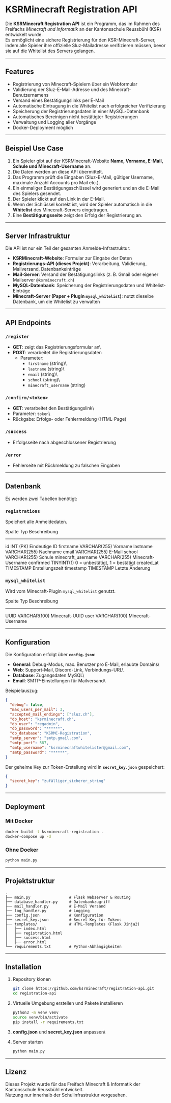 # KSRMinecraft Registration API

Die **KSRMinecraft Registration API** ist ein Programm, das im Rahmen
des Freifachs *Minecraft und Informatik* an der Kantonsschule Reussbühl
(KSR) entwickelt wurde.\
Es ermöglicht eine sichere Registrierung für den KSR-Minecraft-Server,
indem alle Spieler ihre offizielle Sluz-Mailadresse verifizieren müssen,
bevor sie auf die Whitelist des Servers gelangen.

------------------------------------------------------------------------

## Features

-   Registrierung von Minecraft-Spielern über ein Webformular
-   Validierung der Sluz-E-Mail-Adresse und des Minecraft-Benutzernamens
-   Versand eines Bestätigungslinks per E-Mail
-   Automatische Eintragung in die Whitelist nach erfolgreicher
    Verifizierung
-   Speicherung der Registrierungsdaten in einer MySQL-Datenbank
-   Automatisches Bereinigen nicht bestätigter Registrierungen
-   Verwaltung und Logging aller Vorgänge
-   Docker-Deployment möglich

------------------------------------------------------------------------

## Beispiel Use Case

1.  Ein Spieler gibt auf der KSRMinecraft-Website **Name, Vorname,
    E-Mail, Schule und Minecraft-Username** an.
2.  Die Daten werden an diese API übermittelt.
3.  Das Programm prüft die Eingaben (Sluz-E-Mail, gültiger Username,
    maximale Anzahl Accounts pro Mail etc.).
4.  Ein einmaliger Bestätigungsschlüssel wird generiert und an die
    E-Mail des Spielers gesendet.
5.  Der Spieler klickt auf den Link in der E-Mail.
6.  Wenn der Schlüssel korrekt ist, wird der Spieler automatisch in die
    **Whitelist** des Minecraft-Servers eingetragen.
7.  Eine **Bestätigungsseite** zeigt den Erfolg der Registrierung an.

------------------------------------------------------------------------

## Server Infrastruktur

Die API ist nur ein Teil der gesamten Anmelde-Infrastruktur:

-   **KSRMinecraft-Website**: Formular zur Eingabe der Daten
-   **Registrierungs-API (dieses Projekt)**: Verarbeitung, Validierung,
    Mailversand, Datenbankeinträge
-   **Mail-Server**: Versand der Bestätigungslinks (z. B. Gmail oder
    eigener Mailserver `@ksrminecraft.ch`)
-   **MySQL-Datenbank**: Speicherung der Registrierungsdaten und
    Whitelist-Einträge
-   **Minecraft-Server (Paper + Plugin `mysql_whitelist`)**: nutzt
    dieselbe Datenbank, um die Whitelist zu verwalten

------------------------------------------------------------------------

## API Endpoints

### `/register`

-   **GET**: zeigt das Registrierungsformular an\
-   **POST**: verarbeitet die Registrierungsdaten
    -   Parameter:
        -   `firstname` (string)\
        -   `lastname` (string)\
        -   `email` (string)\
        -   `school` (string)\
        -   `minecraft_username` (string)

### `/confirm/<token>`

-   **GET**: verarbeitet den Bestätigungslink\
-   Parameter: `token`\
-   Rückgabe: Erfolgs- oder Fehlermeldung (HTML-Page)

### `/success`

-   Erfolgsseite nach abgeschlossener Registrierung

### `/error`

-   Fehlerseite mit Rückmeldung zu falschen Eingaben

------------------------------------------------------------------------

## Datenbank

Es werden zwei Tabellen benötigt:

### `registrations`

Speichert alle Anmeldedaten.

  Spalte               Typ            Beschreibung
  -------------------- -------------- --------------------------------
  id                   INT (PK)       Eindeutige ID
  firstname            VARCHAR(255)   Vorname
  lastname             VARCHAR(255)   Nachname
  email                VARCHAR(255)   E-Mail
  school               VARCHAR(255)   Schule
  minecraft_username   VARCHAR(255)   Minecraft-Username
  confirmed            TINYINT(1)     0 = unbestätigt, 1 = bestätigt
  created_at           TIMESTAMP      Erstellungszeit
  timestamp            TIMESTAMP      Letzte Änderung

### `mysql_whitelist`

Wird vom Minecraft-Plugin `mysql_whitelist` genutzt.

  Spalte   Typ            Beschreibung
  -------- -------------- --------------------
  UUID     VARCHAR(100)   Minecraft-UUID
  user     VARCHAR(100)   Minecraft-Username

------------------------------------------------------------------------

## Konfiguration

Die Konfiguration erfolgt über **`config.json`**:

-   **General**: Debug-Modus, max. Benutzer pro E-Mail, erlaubte
    Domains\
-   **Web**: Support-Mail, Discord-Link, Verbindungs-URL\
-   **Database**: Zugangsdaten MySQL\
-   **Email**: SMTP-Einstellungen für Mailversand\

Beispielauszug:

``` json
{
  "debug": false,
  "max_users_per_mail": 3,
  "accepted_mail_endings": ["sluz.ch"],
  "db_host": "ksrminecraft.ch",
  "db_user": "regadmin",
  "db_password": "******",
  "db_database": "KSRMC-Registration",
  "smtp_server": "smtp.gmail.com",
  "smtp_port": 587,
  "smtp_username": "ksrminecraftwhitelister@gmail.com",
  "smtp_password": "******",
}
```

Der geheime Key zur Token-Erstellung wird in **`secret_key.json`**
gespeichert:

``` json
{
  "secret_key": "zufälliger_sicherer_string"
}
```

------------------------------------------------------------------------

## Deployment

### Mit Docker

``` bash
docker build -t ksrminecraft-registration .
docker-compose up -d
```

### Ohne Docker

``` bash
python main.py
```

------------------------------------------------------------------------

## Projektstruktur

    .
    ├── main.py                 # Flask Webserver & Routing
    ├── database_handler.py     # Datenbankzugriff
    ├── mail_handler.py         # E-Mail Versand
    ├── log_handler.py          # Logging
    ├── config.json             # Konfiguration
    ├── secret_key.json         # Secret Key für Tokens
    ├── templates/              # HTML-Templates (Flask Jinja2)
    │   ├── index.html
    │   ├── registration.html
    │   ├── success.html
    │   ├── error.html
    └── requirements.txt        # Python-Abhängigkeiten

------------------------------------------------------------------------

## Installation

1.  Repository klonen

    ``` bash
    git clone https://github.com/ksrminecraft/registration-api.git
    cd registration-api
    ```

2.  Virtuelle Umgebung erstellen und Pakete installieren

    ``` bash
    python3 -m venv venv
    source venv/bin/activate
    pip install -r requirements.txt
    ```

3.  **config.json** und **secret_key.json** anpassen\

4.  Server starten

    ``` bash
    python main.py
    ```

------------------------------------------------------------------------

## Lizenz

Dieses Projekt wurde für das Freifach Minecraft & Informatik der
Kantonsschule Reussbühl entwickelt.\
Nutzung nur innerhalb der Schulinfrastruktur vorgesehen.
